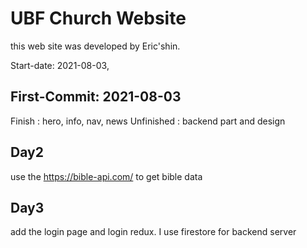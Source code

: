 # UBF Church Website

this web site was developed by Eric'shin.

Start-date: 2021-08-03,

## First-Commit: 2021-08-03 

Finish : hero, info, nav, news
Unfinished : backend part and design


## Day2

use the https://bible-api.com/ to get bible data

## Day3

add the login page and login redux.
I use firestore for backend server